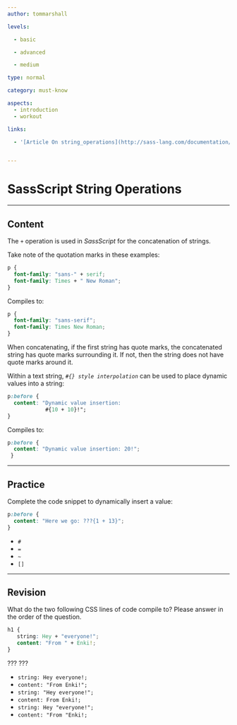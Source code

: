 ```yaml
---
author: tommarshall

levels:

  - basic

  - advanced

  - medium

type: normal

category: must-know

aspects:
  - introduction
  - workout

links:

  - '[Article On string_operations](http://sass-lang.com/documentation/file.SASS_REFERENCE.html#string_operations){article}'


---
```


# SassScript String Operations

---
## Content

The `+` operation is used in *SassScript* for the concatenation of strings.

Take note of the quotation marks in these examples:
```css
p {
  font-family: "sans-" + serif;
  font-family: Times + " New Roman";
}
```
Compiles to:
```css
p {
  font-family: "sans-serif";
  font-family: Times New Roman;
}
```
When concatenating, if the first string has quote marks, the concatenated string has quote marks surrounding it. If not, then the string does not have quote marks around it.

Within a text string, *`#{} style interpolation`* can be used to place dynamic values into a string:
```css
p:before {
  content: "Dynamic value insertion:
            #{10 + 10}!";
}
```
Compiles to:
```css
p:before {
  content: "Dynamic value insertion: 20!";
 }
```

---
## Practice

Complete the code snippet to dynamically insert a value:

```css
p:before {
  content: "Here we go: ???{1 + 13}";
}
```


* `#`
* `=`
* `~`
* `[]`

---
## Revision

What do the two following CSS lines of code compile to? Please answer in the order of the question.
```css
h1 {
   string: Hey + "everyone!";
   content: "From " + Enki!;
}
```
??? ???

* `string: Hey everyone!;`
* `content: "From Enki!";`
* `string: "Hey everyone!";`
* `content: From Enki!;`
* `string: Hey "everyone!";`
* `content: "From "Enki!;`
